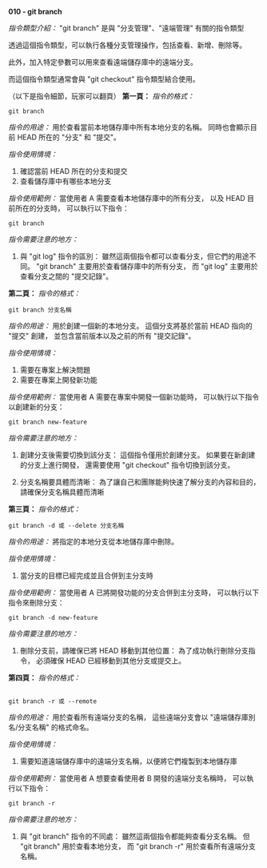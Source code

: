**010 - git branch**

*指令類型介紹：*
"git branch" 是與 "分支管理"、"遠端管理" 有關的指令類型

透過這個指令類型，可以執行各種分支管理操作，包括查看、新增、刪除等。

此外，加入特定參數可以用來查看遠端儲存庫中的遠端分支。

而這個指令類型通常會與 "git checkout" 指令類型結合使用。


（以下是指令細節，玩家可以翻頁）
**第一頁：**
*指令的格式：* 
```
git branch
```

*指令的用途：*
用於查看當前本地儲存庫中所有本地分支的名稱。
同時也會顯示目前 HEAD 所在的 "分支" 和 "提交"。

*指令使用情境：*
1. 確認當前 HEAD 所在的分支和提交
2. 查看儲存庫中有哪些本地分支

*指令使用範例：*
當使用者 A 需要查看本地儲存庫中的所有分支，
以及 HEAD 目前所在的分支時，
可以執行以下指令：
```
git branch
```

*指令需要注意的地方：* 
1. 與 "git log" 指令的區別：
雖然這兩個指令都可以查看分支，但它們的用途不同。
"git branch" 主要用於查看儲存庫中的所有分支，
而 "git log" 主要用於查看分支之間的 "提交記錄"。


**第二頁：**
*指令的格式：* 
```
git branch 分支名稱
```

*指令的用途：* 
用於創建一個新的本地分支。
這個分支將基於當前 HEAD 指向的 "提交" 創建，
並包含當前版本以及之前的所有 "提交記錄"。

*指令使用情境：*
1. 需要在專案上解決問題
2. 需要在專案上開發新功能

*指令使用範例：*
當使用者 A 需要在專案中開發一個新功能時，
可以執行以下指令以創建新的分支：
```
git branch new-feature
```

*指令需要注意的地方：* 
1. 創建分支後需要切換到該分支：
這個指令僅用於創建分支。
如果要在新創建的分支上進行開發，
還需要使用 "git checkout" 指令切換到該分支。

2. 分支名稱要具體而清晰：
為了讓自己和團隊能夠快速了解分支的內容和目的，
請確保分支名稱具體而清晰

**第三頁：**
*指令的格式：* 
```
git branch -d 或 --delete 分支名稱
```

*指令的用途：* 
將指定的本地分支從本地儲存庫中刪除。

*指令使用情境：*
1. 當分支的目標已經完成並且合併到主分支時

*指令使用範例：*
當使用者 A 已將開發功能的分支合併到主分支時，
可以執行以下指令來刪除分支：
```
git branch -d new-feature
```

*指令需要注意的地方：* 
1. 刪除分支前，請確保已將 HEAD 移動到其他位置：
為了成功執行刪除分支指令，
必須確保 HEAD 已經移動到其他分支或提交上。

**第四頁：**
*指令的格式：* 
```

git branch -r 或 --remote
```

*指令的用途：*
用於查看所有遠端分支的名稱，
這些遠端分支會以 "遠端儲存庫別名/分支名稱" 的格式命名。

*指令使用情境：*
1. 需要知道遠端儲存庫中的遠端分支名稱，以便將它們複製到本地儲存庫

*指令使用範例：*
當使用者 A 想要查看使用者 B 開發的遠端分支名稱時，
可以執行以下指令：
```
git branch -r
```

*指令需要注意的地方：* 
1. 與 "git branch" 指令的不同處：
雖然這兩個指令都能夠查看分支名稱。
但 "git branch" 用於查看本地分支，
而 "git branch -r" 用於查看所有遠端分支名稱。

